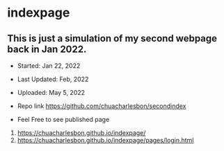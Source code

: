 # indexpage

## This is just a simulation of my second webpage back in Jan 2022.
- Started: Jan 22, 2022
- Last Updated: Feb, 2022
- Uploaded: May 5, 2022
- Repo link https://github.com/chuacharlesbon/secondindex

- Feel Free to see published page
1. https://chuacharlesbon.github.io/indexpage/
2. https://chuacharlesbon.github.io/indexpage/pages/login.html

